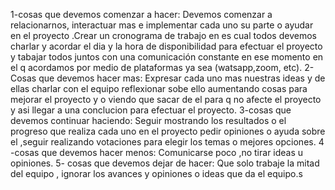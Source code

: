 1-cosas que devemos comenzar a hacer:
  Devemos comenzar a relacionarnos, interactuar mas e implementar cada uno su parte o ayudar en el proyecto .Crear un cronograma de trabajo en es cual todos devemos charlar y acordar el dia y la hora de disponibilidad para efectuar el proyecto y tabajar todos juntos con una comunicación constante  en ese momento en el q acordamos por medio de plataformas ya sea (watsapp,zoom, etc).
2-Cosas que devemos hacer mas:
  Expresar cada uno mas nuestras ideas  y de ellas charlar con el equipo reflexionar sobe ello aumentando cosas para mejorar el proyecto y o viendo que sacar de el para q no afecte el proyecto y asi  llegar a una conclucion para efectuar el proyecto.
3-cosas que devemos continuar haciendo:
  Seguir mostrando  los resultados o el progreso que realiza cada uno en el proyecto pedir opiniones o ayuda sobre el ,seguir realizando votaciones para elegir los temas o mejores opciones.
4 -cosas que devemos hacer menos:
  Comunicarse poco ,no tirar ideas u opiniones.
5- cosas que devemos dejar de hacer:
  Que solo trabaje la mitad del equipo , ignorar los avances y opiniones o ideas que  da el equipo.s